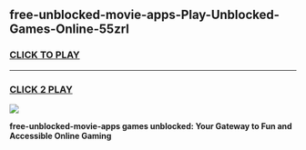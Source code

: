 
## free-unblocked-movie-apps-Play-Unblocked-Games-Online-55zrl
<h3>
<a href="https://premium76.site?title=free-unblocked-movie-apps&ref=25A">CLICK TO PLAY</a></h3>
<hr>

<h3>
<a href="https://premium76.site?title=free-unblocked-movie-apps&ref=25A">CLICK 2 PLAY</a>
  
</h3>

<a href="https://premium76.site?title=free-unblocked-movie-apps&ref=25A"><img src="https://clearcache.store/games.png"></a>


**free-unblocked-movie-apps games unblocked: Your Gateway to Fun and Accessible Online Gaming**
